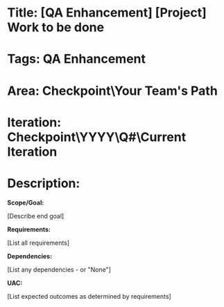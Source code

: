 # Title: [QA Enhancement] [Project] Work to be done

# Tags: QA Enhancement

# Area: Checkpoint\Your Team's Path

# Iteration: Checkpoint\YYYY\Q#\Current Iteration

# Description:
**Scope/Goal:** 

[Describe end goal] 

**Requirements:**

[List all requirements]
  
**Dependencies:** 

[List any dependencies - or "None"]  
  
**UAC:**

[List expected outcomes as determined by requirements]